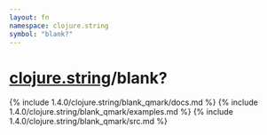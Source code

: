 ```yaml
---
layout: fn
namespace: clojure.string
symbol: "blank?"
---
```


# [clojure.string](../)/blank?

{% include 1.4.0/clojure.string/blank_qmark/docs.md %}
{% include 1.4.0/clojure.string/blank_qmark/examples.md %}
{% include 1.4.0/clojure.string/blank_qmark/src.md %}

